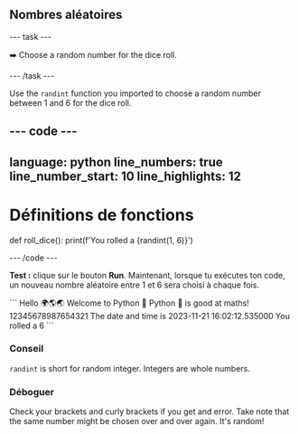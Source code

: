 <h2 class="c-project-heading--task">Nombres aléatoires</h2>

\--- task ---

➡️ Choose a random number for the dice roll.

\--- /task ---

Use the `randint` function you imported to choose a random number between 1 and 6 for the dice roll.

## --- code ---

language: python
line_numbers: true
line_number_start: 10
line_highlights: 12
--------------------------------------------------------

# Définitions de fonctions

def roll_dice():
print(f'You rolled a {randint(1, 6)}')

\--- /code ---

**Test :** clique sur le bouton **Run**.
Maintenant, lorsque tu exécutes ton code, un nouveau nombre aléatoire entre 1 et 6 sera choisi à chaque fois.

<div class="c-project-output">
```
Hello 🌍🌎🌏
Welcome to Python 🐍
Python 🐍 is good at maths!
12345678987654321
The date and time is 2023-11-21 16:02:12.535000
You rolled a 6
```
</div>

<div class="c-project-callout c-project-callout--tip">

### Conseil

`randint` is short for random integer. Integers are whole numbers.

</div>

<div class="c-project-callout c-project-callout--debug">

### Déboguer

Check your brackets and curly brackets if you get and error. Take note that the same number might be chosen over and over again. It's random!

</div>
